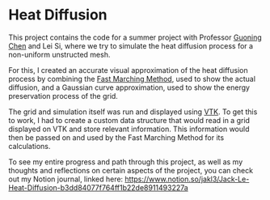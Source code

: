 # Heat Diffusion
This project contains the code for a summer project with Professor [Guoning Chen](http://www2.cs.uh.edu/~chengu) and Lei Si, where we try to simulate the heat diffusion process for a non-uniform unstructed mesh.

For this, I created an accurate visual approximation of the heat diffusion process by combining the [Fast Marching Method](https://en.wikipedia.org/wiki/Fast_marching_method), used to show the actual diffusion, and a Gaussian curve approximation, used to show the energy preservation process of the grid.

The grid and simulation itself was run and displayed using [VTK](https://vtk.org/). To get this to work, I had to create a custom data structure that would read in a grid displayed on VTK and store relevant information. This information would then be passed on and used by the Fast Marching Method for its calculations.

To see my entire progress and path through this project, as well as my thoughts and reflections on certain aspects of the project, you can check out my Notion journal, linked here: https://www.notion.so/jakl3/Jack-Le-Heat-Diffusion-b3dd84077f764ff1b22de8911493227a

